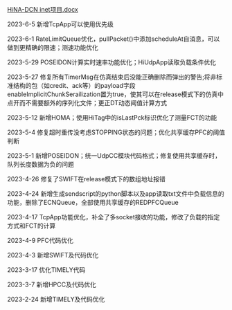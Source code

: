 [HiNA-DCN inet项目.docx](https://github.com/kalsasdf/HiNA-DCN_INET/files/11650719/HiNA-DCN.inet.docx)

2023-6-5 新增TcpApp可以使用优先级

2023-6-1 RateLimitQueue优化，pullPacket()中添加scheduleAt自消息，可以做到更精确的限速；测速功能优化

2023-5-29 POSEIDON计算实时速率功能优化；HiUdpApp读取负载条件优化 

2023-5-27 修复所有TimerMsg在仿真结束后没能正确删除而弹出的警告;将非标准结构的包（如credit、ack等）的payload字段enableImplicitChunkSerailization置为true，使其可以在release模式下的仿真中点开而不需要额外的序列化文件；更正DT动态阈值计算方式

2023-5-12 新增HOMA；使用HiTag中的isLastPck标识优化了测量FCT的功能

2023-5-4 修复超时重传没考虑STOPPING状态的问题；优化共享缓存PFC的阈值判断

2023-5-1 新增POSEIDON；统一UdpCC模块代码格式；修复使用共享缓存时，队列长度数据为负的问题

2023-4-26 修复了SWIFT在release模式下的数组地址报错

2023-4-24 新增生成sendscript的python脚本以及app读取txt文件中负载信息的功能，删除了ECNQueue，全部使用共享缓存的REDPFCQueue

2023-4-17 TcpApp功能优化，补全了多socket接收的功能，修改了负载的指定方式和FCT的计算

2023-4-9 PFC代码优化

2023-4-3 新增SWIFT及代码优化

2023-3-17 优化TIMELY代码

2023-3-7 新增HPCC及代码优化

2023-2-24 新增TIMELY及代码优化
